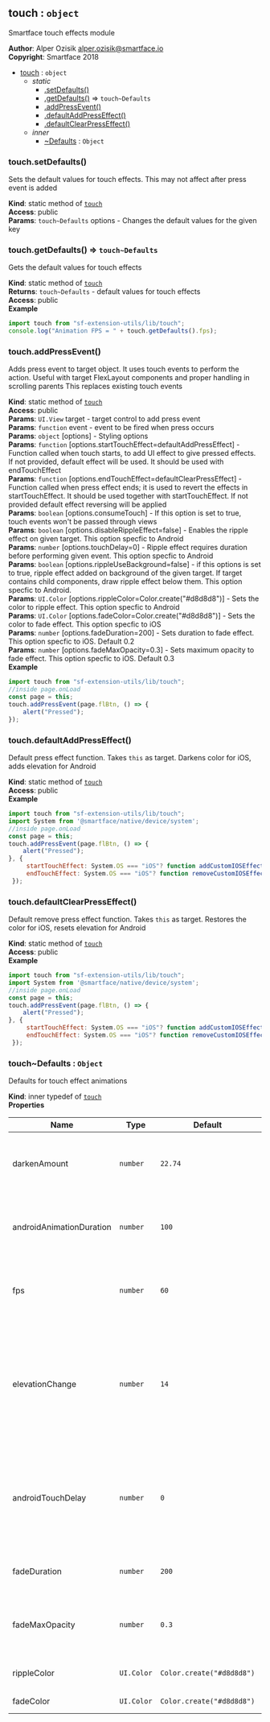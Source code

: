 <a name="module_touch"></a>

## touch : <code>object</code>
Smartface touch effects module

**Author**: Alper Ozisik <alper.ozisik@smartface.io>  
**Copyright**: Smartface 2018  

* [touch](#module_touch) : <code>object</code>
    * _static_
        * [.setDefaults()](#module_touch.setDefaults)
        * [.getDefaults()](#module_touch.getDefaults) ⇒ <code>touch~Defaults</code>
        * [.addPressEvent()](#module_touch.addPressEvent)
        * [.defaultAddPressEffect()](#module_touch.defaultAddPressEffect)
        * [.defaultClearPressEffect()](#module_touch.defaultClearPressEffect)
    * _inner_
        * [~Defaults](#module_touch..Defaults) : <code>Object</code>

<a name="module_touch.setDefaults"></a>

### touch.setDefaults()
Sets the default values for touch effects. This may not affect after press event is added

**Kind**: static method of [<code>touch</code>](#module_touch)  
**Access**: public  
**Params**: <code>touch~Defaults</code> options - Changes the default values for the given key  
<a name="module_touch.getDefaults"></a>

### touch.getDefaults() ⇒ <code>touch~Defaults</code>
Gets the default values for touch effects

**Kind**: static method of [<code>touch</code>](#module_touch)  
**Returns**: <code>touch~Defaults</code> - default values for touch effects  
**Access**: public  
**Example**  
```js
import touch from "sf-extension-utils/lib/touch";
console.log("Animation FPS = " + touch.getDefaults().fps);
```
<a name="module_touch.addPressEvent"></a>

### touch.addPressEvent()
Adds press event to target object. It uses touch events to perform the action.
Useful with target FlexLayout components and proper handling in scrolling parents
This replaces existing touch events

**Kind**: static method of [<code>touch</code>](#module_touch)  
**Access**: public  
**Params**: <code>UI.View</code> target - target control to add press event  
**Params**: <code>function</code> event - event to be fired when press occurs  
**Params**: <code>object</code> [options] - Styling options  
**Params**: <code>function</code> [options.startTouchEffect=defaultAddPressEffect] - Function called when touch starts, to add UI effect to give pressed effects. If not provided, default effect will be used. It should be used with endTouchEffect  
**Params**: <code>function</code> [options.endTouchEffect=defaultClearPressEffect] - Function called when press effect ends; it is used to revert the effects in startTouchEffect. It should be used together with startTouchEffect. If not provided default effect reversing will be applied  
**Params**: <code>boolean</code> [options.consumeTouch] - If this option is set to true, touch events won't be passed through views  
**Params**: <code>boolean</code> [options.disableRippleEffect=false] - Enables the ripple effect on given target. This option specfic to Android  
**Params**: <code>number</code> [options.touchDelay=0] - Ripple effect requires duration before performing given event. This option specfic to Android  
**Params**: <code>boolean</code> [options.rippleUseBackground=false] - if this options is set to true, ripple effect added on background of the given target. If target contains child components, draw ripple effect below them. This option specfic to Android.  
**Params**: <code>UI.Color</code> [options.rippleColor=Color.create("#d8d8d8")] - Sets the color to ripple effect. This option specfic to Android  
**Params**: <code>UI.Color</code> [options.fadeColor=Color.create("#d8d8d8")] - Sets the color to fade effect. This option specfic to iOS  
**Params**: <code>number</code> [options.fadeDuration=200] - Sets duration to fade effect. This option specfic to iOS. Default 0.2  
**Params**: <code>number</code> [options.fadeMaxOpacity=0.3] - Sets maximum opacity to fade effect. This option specfic to iOS. Default 0.3  
**Example**  
```js
import touch from "sf-extension-utils/lib/touch";
//inside page.onLoad
const page = this;
touch.addPressEvent(page.flBtn, () => {
    alert("Pressed");
});
```
<a name="module_touch.defaultAddPressEffect"></a>

### touch.defaultAddPressEffect()
Default press effect function. Takes `this` as target. Darkens color for iOS, adds elevation for Android

**Kind**: static method of [<code>touch</code>](#module_touch)  
**Access**: public  
**Example**  
```js
import touch from "sf-extension-utils/lib/touch";
import System from '@smartface/native/device/system';
//inside page.onLoad
const page = this;
touch.addPressEvent(page.flBtn, () => {
    alert("Pressed");
}, {
     startTouchEffect: System.OS === "iOS"? function addCustomIOSEffect(){ }: touch.defaultAddPressEffect,
     endTouchEffect: System.OS === "iOS"? function removeCustomIOSEffect(){ }: touch.defaultClearPressEffect,
 });
```
<a name="module_touch.defaultClearPressEffect"></a>

### touch.defaultClearPressEffect()
Default remove press effect function. Takes `this` as target. Restores the color for iOS, resets elevation for Android

**Kind**: static method of [<code>touch</code>](#module_touch)  
**Access**: public  
**Example**  
```js
import touch from "sf-extension-utils/lib/touch";
import System from '@smartface/native/device/system';
//inside page.onLoad
const page = this;
touch.addPressEvent(page.flBtn, () => {
    alert("Pressed");
}, {
     startTouchEffect: System.OS === "iOS"? function addCustomIOSEffect(){ }: touch.defaultAddPressEffect,
     endTouchEffect: System.OS === "iOS"? function removeCustomIOSEffect(){ }: touch.defaultClearPressEffect,
 });
```
<a name="module_touch..Defaults"></a>

### touch~Defaults : <code>Object</code>
Defaults for touch effect animations

**Kind**: inner typedef of [<code>touch</code>](#module_touch)  
**Properties**

| Name | Type | Default | Description |
| --- | --- | --- | --- |
| darkenAmount | <code>number</code> | <code>22.74</code> | On iOS, if fade is not being used, target is darkened. By default |
| androidAnimationDuration | <code>number</code> | <code>100</code> | On android, elevation change animation duration in ms. |
| fps | <code>number</code> | <code>60</code> | Android animation change effect rendering FPS |
| elevationChange | <code>number</code> | <code>14</code> | Android increases the elevation of the target by the value set, after touch is cancelled, it is restored |
| androidTouchDelay | <code>number</code> | <code>0</code> | Android adds delay to trigger the touch. It is useful while viewing the ripple effect take place |
| fadeDuration | <code>number</code> | <code>200</code> | iOS fade effect duration in miliseconds |
| fadeMaxOpacity | <code>number</code> | <code>0.3</code> | iOS fade effect max opacity. Value between 0 and 1 |
| rippleColor | <code>UI.Color</code> | <code>Color.create(&quot;#d8d8d8&quot;)</code> | Android ripple effect color |
| fadeColor | <code>UI.Color</code> | <code>Color.create(&quot;#d8d8d8&quot;)</code> | iOS fade effect color |

